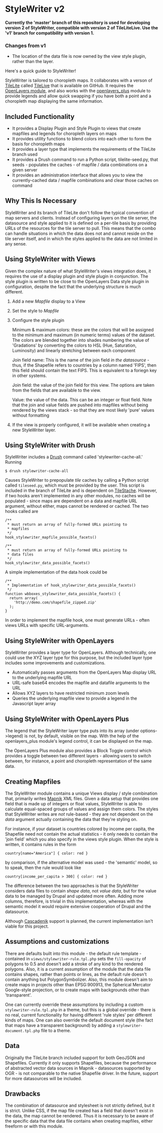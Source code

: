 # StyleWriter v2

**Currently the 'master' branch of this repository is used for developing version 2 of StyleWriter, compatible with version 2 of TileLiteLive. Use the 'v1' branch for compatibility with version 1.**

### Changes from v1

* The location of the data file is now owned by the view style plugin, rather
  than the layer.

Here's a quick guide to StyleWriter!

StyleWriter is tailored to choropleth maps. It collaborates with a verson of 
[TileLite][tilelite] called [TileLive][tlv] that is available on GitHub.
It requires the [OpenLayers module][olmod], and also works with the 
[openlayers_plus][olp] module to provide legends and allow quick swapping if 
you have both a point and a choropleth map displaying the same information.

## Included Functionality

* It provides a Display Plugin and Style Plugin to views that create mapfiles 
  and legends for choropleth layers on maps
* It provides utility functions to blend colors into each other to form the 
  basis for choropleth maps
* It provides a layer type that implements the requirements of the TileLite 
  branch used
* It provides a Drush command to run a Python script, tilelite-seed.py, that 
  seeds - populates the caches - of mapfile / data combinations on a 
  given server
* It provides an administration interface that allows you to view the 
  currently-cached data / mapfile combinations and clear those caches on command

## Why This Is Necessary

StyleWriter and its branch of TileLite don't follow the typical convention of 
map servers and clients. Instead of configuring layers on the tile server, 
the datasource and style applied to it is defined on a per-tile basis by 
providing URLs of the resources for the tile server to pull. This means that 
the combo can handle situations in which the data does not and cannot reside 
on the tile server itself, and in which the styles applied to the data are 
not limited in any sense.

## Using StyleWriter with Views

Given the complex nature of what StyleWriter's views integration does, it 
requires the use of a display plugin and style plugin in conjunction. The 
style plugin is written to be close to the OpenLayers Data style plugin 
in configuration, despite the fact that the underlying structure is much 
different.

1. Add a new *Mapfile* display to a View
2. Set the style to *Mapfile*
3. Configure the style plugin

    Minimum & maximum colors: these are the colors that will be assigned to 
      the minimum and maximum (in numeric terms) values of the dataset. 
      The colors are blended together into shades numbering the value of 
      'Gradations' by converting the colors to HSL (Hue, Saturation, Luminosity)
      and linearly stretching between each component

    Join field name: This is the name of the join field _in the datasource_ - 
      thus, if the Shapefile refers to countries by a column named 'FIPS', 
      then this field should contain the text FIPS. This is equivalent to 
      a foriegn key in other systems.

    Join field: the value of the join field for this view. The options are 
      taken from the fields that are available to the view.

    Value: the value of the data. This can be an integer or float field. Note 
      that the join and value fields are pushed into mapfiles without 
      being rendered by the views stack - so that they are most likely 
      'pure' values without formatting

4. If the view is properly configured, it will be available when creating 
   a new StyleWriter layer.

## Using StyleWriter with Drush

StyleWriter includes a [Drush][d] command called 'stylewriter-cache-all.' 
Running

    $ drush stylewriter-cache-all

Causes StyleWriter to prepopulate _tile_ caches by calling a Python script 
called `tileseed.py`, which must be provided by the user. This script 
is included in the branch of TileLite and is dependent on [TileStache][ts]. 
However, if two hooks aren't implemented in any other modules, no caches will 
be populated - since maps are dependent on a data and mapfile URL argument, 
without either, maps cannot be rendered or cached. The two hooks called are 

    /**
     * must return an array of fully-formed URLs pointing to 
     * mapfiles
     */
    hook_stylewriter_mapfile_possible_facets()

    /**
     * must return an array of fully-formed URLs pointing to 
     * data files
     */
    hook_stylewriter_data_possible_facets()

A simple implementation of the data hook could be

    /**
     * Implementation of hook_stylewriter_data_possible_facets()
     */
    function wbboxes_stylewriter_data_possible_facets() {
      return array(
        'http://demo.com/shapefile_zipped.zip'
      );
    }

In order to implement the mapfile hook, one must generate URLs - often views 
URLs with specific URL-arguments.

## Using StyleWriter with OpenLayers

StyleWriter provides a layer type for OpenLayers. Although technically, one 
could use the XYZ layer type for this purpose, but the included layer type 
includes some improvements and customizations.

* Automatically passes arguments from the OpenLayers Map display URL to the 
  underlying mapfile URL
* URL-safe base64 encodes the mapfile and datafile arguments to the URL
* Allows XYZ layers to have restricted minimum zoom levels
* Queries the underlying mapfile view to provide a legend in the Javascript
  layer array

## Using StyleWriter with OpenLayers Plus

The legend that the StyleWriter layer type puts into its array (under 
options->legend) is not, by default, visible on the map. With the help of 
the openlayers_plus module's legend control, it can be displayed on the map.

The OpenLayers Plus module also provides a Block Toggle control which provides 
a toggle between two different layers - allowing users to switch between, 
for instance, a point and choropleth representation of the same data.

## Creating Mapfiles

The StyleWriter module contains a unique Views display / style combination 
that, primarily writes [Mapnik][m] XML files. Given a data setup that provides 
one field that is made up of integers or float values, StyleWriter is able to 
calculate equal-spaced groups of values and assign them colors. The styles 
that StyleWriter writes are _not_ rule-based - they are not dependent on the 
*data* argument actually containing the data that they're styling on.

For instance, if your dataset is countries colored by income per capita, the 
Shapefile need not contain the actual statistics - it only needs to contain 
the 'join field' which you also specify in the views style plugin. When the 
style is written, it contains rules in the form

    country[name="America"] { color: red }

by comparison, if the alternative model was used - the 'semantic' model, so to 
speak, then the rule would look like

    country[income_per_capita > 300] { color: red }

The difference between the two approaches is that the StyleWriter considers 
data files to contain _shape data_, not _value data_, but for the value data 
to be managed by Drupal and updated more often. Adding more columns, therefore, 
is trivial in this implementation, whereas with the semantic model it would 
require extensive cooperation of Drupal and the datasource.

Although [Cascadenik][c] support is planned, the current implementation isn't 
viable for this project.

## Assumptions and customizations

There are defaults built into this module - the default rule template - 
contained in `views/stylewriter-rule.tpl.php` sets the `fill-opacity` of polygons 
to 0.5 and doesn't add a stroke of any kind to the rendered polygons. Also,
it is a current assumption of the module that the data file contains shapes, 
rather than points or lines, as the default rule doesn't contain anything 
but PolygonSymbolizer. Also, this module doesn't aim to create maps in projects 
other than EPSG:900913, the Spherical Mercator Google-style projection, or to 
create maps with backgrounds other than 'transparent'.

One can currently override these assumptions by including a custom 
`stylewriter-rule.tpl.php` in a theme, but this is a global override - there is 
no real, current functionality for having different 'rule styles' per different 
kinds of maps. One can also override the default document style (the fact that 
maps have a transparent background) by adding a `stylewriter-document.tpl.php` 
file to a theme.

## Data

Originally the TileLite branch included support for both GeoJSON and Shapefiles.
Currently it only supports Shapefiles, because the performance of abstracted 
vector data sources in Mapnik - datasources supported by OGR - is not 
comparable to the native Shapefile driver. In the future, support for more
datasources will be included.

## Drawbacks

The combination of datasource and stylesheet is not strictly defined, but it 
is strict. Unlike CSS, if the map file created has a field that doesn't exist 
in the data, the map cannot be rendered. Thus it is necessary to be aware 
of the specific data that the data file contains when creating mapfiles, either 
freeform or with this module.

[olmod]: http://drupal.org/project/openlayers
[tilelite]: http://bitbucket.org/tmcw/tilelite
[olp]: http://github.com/developmentseed/openlayers_plus
[c]: http://code.google.com/p/mapnik-utils/wiki/Cascadenik
[m]: http://www.mapnik.org/
[d]: http://drupal.org/project/drush
[ts]: http://tilestache.org/
[tlv]: http://github.com/tmcw/TileLiteLive
